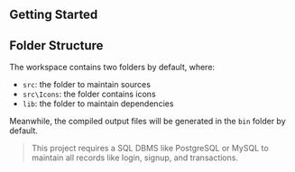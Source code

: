 ## Getting Started

## Folder Structure

The workspace contains two folders by default, where:

- `src`: the folder to maintain sources
- `src\Icons`: the folder contains icons
- `lib`: the folder to maintain dependencies

Meanwhile, the compiled output files will be generated in the `bin` folder by default.

> This project requires a SQL DBMS like PostgreSQL or MySQL to maintain all records like login, signup, and transactions.
